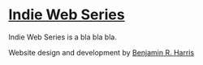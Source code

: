 # [Indie Web Series](http://indiewebseries.com)

Indie Web Series is a bla bla bla.

Website design and development by [Benjamin R. Harris](http://benjaminrharris.com)